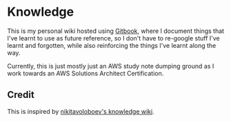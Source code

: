 # Knowledge

This is my personal wiki hosted using [Gitbook](https://wiki.b-fung.com/), where I document things that I've learnt to use as future reference, so I don't have to re-google stuff I've learnt and forgotten, while also reinforcing the things I've learnt along the way.

Currently, this is just mostly just an AWS study note dumping ground as I work towards an AWS Solutions Architect Certification. 



## Credit

This is inspired by [nikitavoloboev's knowledge wiki](https://github.com/nikitavoloboev/knowledge).

